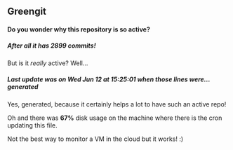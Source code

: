 ## Greengit

#### Do you wonder why this repository is so active?

##### After all it has 2899 commits!

But is it *really* active? Well...

##### Last update was on Wed Jun 12 at 15:25:01 when those lines were... generated

Yes, generated, because it certainly helps a lot to have such an active repo!

Oh and there was **67%** disk usage on the machine
where there is the cron updating this file.

Not the best way to monitor a VM in the cloud but it works! :)
